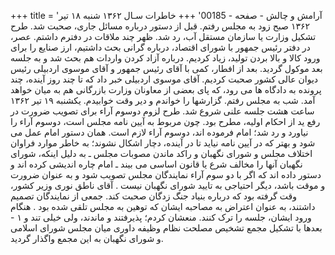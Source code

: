 +++
title = 'آرامش و چالش - صفحه - 00185'
+++
خاطرات سـال ۱۳۶۲ شنبه ۱۸ تیر ۱۳۶۲ صبح زود به مجلس رفتم. قبل از دستور درباره مسائل جاری، صحبت شد. طرح تشکیل وزارت یا سازمان مستقل آب، رد شد. ظهر چند ملاقات در دفترم داشتم. عصر، در دفتر رئیس جمهور با شورای اقتصاد، درباره گرانی بحث داشتیم، ارز صنایع را برای ورود کالا و بالا بردن تولید، زیاد کردیم. درباره آزاد کردن واردات هم بحث شد و به جلسه بعد موکول گردید. بعد از افطار، کمی با آقای رئیس جمهور و آقای موسوی اردبیلی رئیس دیوان عالی کشور صحبت کردیم. آقای موسوی اردبیلی خبر داد که تا چند روز آینده، چند پرونده به دادگاه ها می رود، که پای بعضی از معاونان وزارت بازرگانی هم به میان خواهد آمد. شب به مجلس رفتم. گزارشها را خواندم و دیر وقت خوابیدم. یکشنبه ۱۹ تیر ۱۳۶۲ ساعت هشت جلسه علنی شروع شد. طرح لزوم دوسوم آراء برای تصویب ضرورت در رفع ید از احکام اولیه، مطرح بود. چون مربوط به آیین نامه مجلس است، دوسوم آراء را نیاورد و رد شد؛ امام فرموده اند، دوسوم آراء لازم است. همان دستور امام عمل می شود و بهتر که در آیین نامه نیاید تا در آینده، دچار اشکال نشوند؛ به خاطر موارد فراوان اختلاف مجلس و شورای نگهبان و راکد ماندن مصوبات مجلس ـ به دلیل اینکه، شورای نگهبان آنها را مخالف شرع یا قانون اساسی می بیند ـ امام چاره اندیشی کرده اند و دستور داده اند که اگر با دو سوم آراء نمایندگان مجلس تصویب شود و به عنوان ضرورت و موقت باشد، دیگر احتیاجی به تایید شورای نگهبان نیست . آقای ناطق نوری وزیر کشور، وقت گرفته بود که درباره بنیاد جنگ زدگان صحبت کند. جمعی از نمایندگان تصمیم داشتند، به عنوان اعتراض به مصاحبه ایشان که توهین به مجلس تلقی شده بود . هنگام ورود ایشان، جلسه را ترک کنند. منعشان کردم؛ پذیرفتند و ماندند، ولی خیلی تند و ۱ - بعدها با تشکیل مجمع تشخیص مصلحت نظام وظیفه داوری میان مجلس شورای اسلامی و شورای نگهبان به این مجمع واگذار گردید.